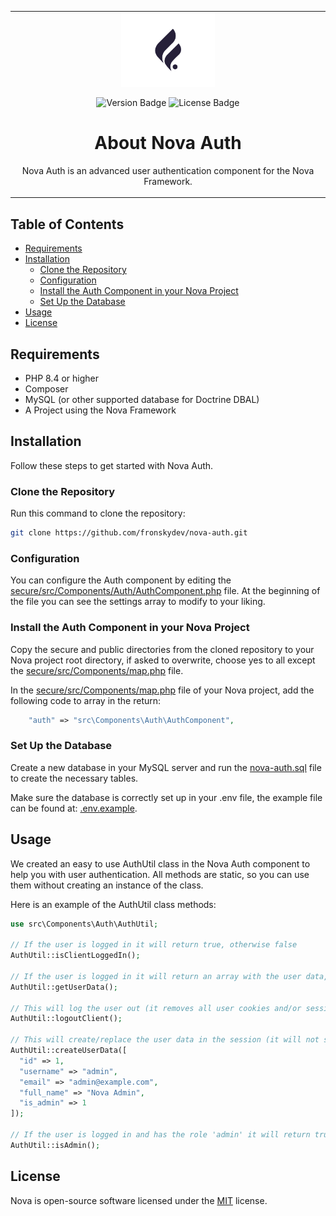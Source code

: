 <table align="center"><tr><td align="center" width="9999">
<img src="public/assets/images/logo.png" align="center" width="150" alt="Nova Logo">

<p align="center">
  <img src="https://img.shields.io/badge/version-v1.0.0-blue.svg" align="center" alt="Version Badge"/>
  <img src="https://img.shields.io/badge/license-MIT-green.svg" align="center" alt="License Badge"/>
</p>

# About Nova Auth

Nova Auth is an advanced user authentication component for the Nova Framework.

</td></tr></table>

## Table of Contents
- [Requirements](#requirements)
- [Installation](#installation)
  - [Clone the Repository](#clone-the-repository)
  - [Configuration](#configuration)
  - [Install the Auth Component in your Nova Project](#install-the-auth-component-in-your-nova-project)
  - [Set Up the Database](#set-up-the-database)
- [Usage](#usage)
- [License](#license)

## Requirements

- PHP 8.4 or higher
- Composer
- MySQL (or other supported database for Doctrine DBAL)
- A Project using the Nova Framework

## Installation

Follow these steps to get started with Nova Auth.

### Clone the Repository

Run this command to clone the repository:

```bash
git clone https://github.com/fronskydev/nova-auth.git
```

### Configuration

You can configure the Auth component by editing the [secure/src/Components/Auth/AuthComponent.php](secure/src/Components/Auth/AuthComponent.php) file. At the beginning of the file you can see the settings array to modify to your liking.

### Install the Auth Component in your Nova Project

Copy the secure and public directories from the cloned repository to your Nova project root directory, if asked to overwrite, choose yes to all except the [secure/src/Components/map.php](secure/src/Components/map.php) file.

In the [secure/src/Components/map.php](secure/src/Components/map.php) file of your Nova project, add the following code to array in the return:

```php
    "auth" => "src\Components\Auth\AuthComponent",
```

### Set Up the Database

Create a new database in your MySQL server and run the [nova-auth.sql](nova-auth.sql) file to create the necessary tables.

Make sure the database is correctly set up in your .env file, the example file can be found at: [.env.example](https://gitlab.com/fronsky-development/nova/-/raw/main/secure/.env.example).

## Usage

We created an easy to use AuthUtil class in the Nova Auth component to help you with user authentication. All methods are static, so you can use them without creating an instance of the class.

Here is an example of the AuthUtil class methods:

```php
use src\Components\Auth\AuthUtil;

// If the user is logged in it will return true, otherwise false
AuthUtil::isClientLoggedIn();

// If the user is logged in it will return an array with the user data, otherwise it will return an empty array
AuthUtil::getUserData();

// This will log the user out (it removes all user cookies and/or session data)
AuthUtil::logoutClient();

// This will create/replace the user data in the session (it will not save it to the database)
AuthUtil::createUserData([
  "id" => 1,
  "username" => "admin",
  "email" => "admin@example.com",
  "full_name" => "Nova Admin",
  "is_admin" => 1
]);

// If the user is logged in and has the role 'admin' it will return true, otherwise false
AuthUtil::isAdmin();
```

## License

Nova is open-source software licensed under the [MIT](LICENSE) license.
